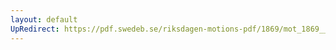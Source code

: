 ```yaml
---
layout: default
UpRedirect: https://pdf.swedeb.se/riksdagen-motions-pdf/1869/mot_1869__ak__fört/mot_1869__ak__fört_010.pdf
---
```

